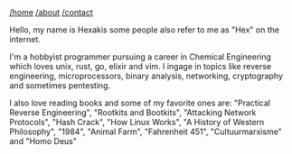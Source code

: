 <div class="navbar-wrap center">
	<div class="navbar">
		<a href="#">/home</a>
		<a href="/about">/about</a>
		<a href="/contact">/contact</a>
	</div>
</div>

Hello, my name is Hexakis some people also refer to me as "Hex" on the internet.

I'm a hobbyist programmer pursuing a career in Chemical Engineering
which loves unix, rust, go, elixir and vim. I ingage in topics like reverse engineering, microprocessors, binary analysis, networking, cryptography and sometimes pentesting.

I also love reading books and some of my favorite ones are: "Practical Reverse Engineering", "Rootkits and Bootkits", "Attacking Network Protocols", "Hash Crack", "How Linux Works", "A History of Western Philosophy", "1984", "Animal Farm", "Fahrenheit 451", "Cultuurmarxisme" and "Homo Deus"
